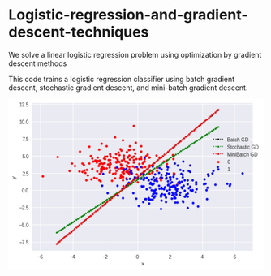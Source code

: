 # Logistic-regression-and-gradient-descent-techniques
We solve a linear logistic regression problem using optimization by gradient descent methods

This code trains a logistic regression classifier using batch gradient descent, stochastic gradient descent, and mini-batch gradient descent. 

![alt text](https://github.com/Altabeh/Logistic-regression-and-gradient-descent-techniques/blob/master/decision_boundaries.png
)

